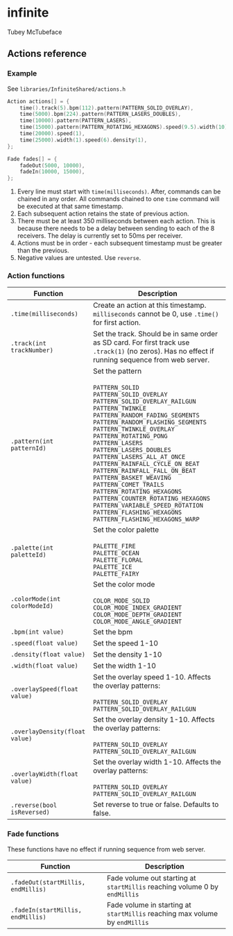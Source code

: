 # infinite

Tubey McTubeface

## Actions reference

### Example

See `libraries/InfiniteShared/actions.h`

```cpp
Action actions[] = {
    time().track(5).bpm(112).pattern(PATTERN_SOLID_OVERLAY),
    time(5000).bpm(224).pattern(PATTERN_LASERS_DOUBLES),
    time(10000).pattern(PATTERN_LASERS),
    time(15000).pattern(PATTERN_ROTATING_HEXAGONS).speed(9.5).width(10),
    time(20000).speed(1),
    time(25000).width(1).speed(6).density(1),
};

Fade fades[] = {
    fadeOut(5000, 10000),
    fadeIn(10000, 15000),
};
```

1. Every line must start with `time(milliseconds)`. After, commands can be chained in any order. All commands chained to one `time` command will be executed at that same timestamp.
2. Each subsequent action retains the state of previous action.
3. There must be at least 350 milliseconds between each action. This is because there needs to be a delay between sending to each of the 8 receivers. The delay is currently set to 50ms per receiver.
4. Actions must be in order - each subsequent timestamp must be greater than the previous.
5. Negative values are untested. Use `reverse`.

### Action functions

| Function | Description |
| -------- | ----------- |
| `.time(milliseconds)` | Create an action at this timestamp. `milliseconds` cannot be 0, use `.time()` for first action. |
| `.track(int trackNumber)` | Set the track. Should be in same order as SD card. For first track use `.track(1)` (no zeros). Has no effect if running sequence from web server. |
| `.pattern(int patternId)`  | Set the pattern<br><br>`PATTERN_SOLID`<br>`PATTERN_SOLID_OVERLAY`<br>`PATTERN_SOLID_OVERLAY_RAILGUN`<br>`PATTERN_TWINKLE`<br>`PATTERN_RANDOM_FADING_SEGMENTS`<br>`PATTERN_RANDOM_FLASHING_SEGMENTS`<br>`PATTERN_TWINKLE_OVERLAY`<br>`PATTERN_ROTATING_PONG`<br>`PATTERN_LASERS`<br>`PATTERN_LASERS_DOUBLES`<br>`PATTERN_LASERS_ALL_AT_ONCE`<br>`PATTERN_RAINFALL_CYCLE_ON_BEAT`<br>`PATTERN_RAINFALL_FALL_ON_BEAT`<br>`PATTERN_BASKET_WEAVING`<br>`PATTERN_COMET_TRAILS`<br>`PATTERN_ROTATING_HEXAGONS`<br>`PATTERN_COUNTER_ROTATING_HEXAGONS`<br>`PATTERN_VARIABLE_SPEED_ROTATION`<br>`PATTERN_FLASHING_HEXAGONS`<br>`PATTERN_FLASHING_HEXAGONS_WARP` |
| `.palette(int paletteId)` | Set the color palette<br><br>`PALETTE_FIRE`<br>`PALETTE_OCEAN`<br>`PALETTE_FLORAL`<br>`PALETTE_ICE`<br>`PALETTE_FAIRY` |
| `.colorMode(int colorModeId)` | Set the color mode<br><br>`COLOR_MODE_SOLID`<br>`COLOR_MODE_INDEX_GRADIENT`<br>`COLOR_MODE_DEPTH_GRADIENT`<br>`COLOR_MODE_ANGLE_GRADIENT` |
| `.bpm(int value)` | Set the bpm |
| `.speed(float value)` | Set the speed 1-10 |
| `.density(float value)` | Set the density 1-10 |
| `.width(float value)` | Set the width 1-10 |
| `.overlaySpeed(float value)` | Set the overlay speed 1-10. Affects the overlay patterns:<br><br>`PATTERN_SOLID_OVERLAY`<br>`PATTERN_SOLID_OVERLAY_RAILGUN` |
| `.overlayDensity(float value)` | Set the overlay density 1-10. Affects the overlay patterns:<br><br>`PATTERN_SOLID_OVERLAY`<br>`PATTERN_SOLID_OVERLAY_RAILGUN` |
| `.overlayWidth(float value)` | Set the overlay width 1-10. Affects the overlay patterns:<br><br>`PATTERN_SOLID_OVERLAY`<br>`PATTERN_SOLID_OVERLAY_RAILGUN` |
| `.reverse(bool isReversed)` | Set reverse to true or false. Defaults to false. |

### Fade functions

These functions have no effect if running sequence from web server.

| Function | Description |
| -------- | ----------- |
| `.fadeOut(startMillis, endMillis)` | Fade volume out starting at `startMillis` reaching volume 0 by `endMillis` |
| `.fadeIn(startMillis, endMillis)` | Fade volume in starting at `startMillis` reaching max volume by `endMillis` |

